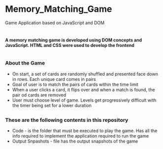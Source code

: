# Memory_Matching_Game
Game Application based on JavaScript and DOM
#
#### A memory matching game is developed using DOM concepts and JavaScript. HTML and CSS were used to develop the frontend
#
### About the Game
* On start, a set of cards are randomly shuffled and presented face down in rows. Each unique card comes in pairs
* Goal of user is to match the pairs of cards within the time limit
* When a user clicks a card, it flips over and when a match is found, the pair od cards are removed
* User must choose level of game. Levels get progressively difficult with the timer being set for a lower duration
##
### These are the following contents in this repository
* Code - is the folder that must be executed to play the game. Has all the info required to implement the application required to run the game
* Output Snpashots - file has the output snapshots of the game
